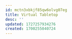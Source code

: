 ```yaml
---
id: mctn3xbkjf85qw6olvg07eg
title: Virtual Tabletop
desc: ''
updated: 1727257934276
created: 1700255040724
---
```


